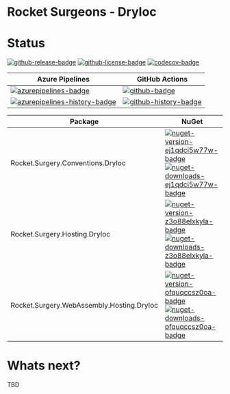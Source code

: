 # Rocket Surgeons - DryIoc

# Status

<!-- badges -->
[![github-release-badge]][github-release]
[![github-license-badge]][github-license]
[![codecov-badge]][codecov]
<!-- badges -->

<!-- history badges -->
| Azure Pipelines | GitHub Actions |
| --------------- | -------------- |
| [![azurepipelines-badge]][azurepipelines] | [![github-badge]][github] |
| [![azurepipelines-history-badge]][azurepipelines-history] | [![github-history-badge]][github] |
<!-- history badges -->

<!-- nuget packages -->
| Package | NuGet |
| ------- | ----- |
| Rocket.Surgery.Conventions.DryIoc | [![nuget-version-ej1qdci5w77w-badge]![nuget-downloads-ej1qdci5w77w-badge]][nuget-ej1qdci5w77w] |
| Rocket.Surgery.Hosting.DryIoc | [![nuget-version-z3o88elxkyla-badge]![nuget-downloads-z3o88elxkyla-badge]][nuget-z3o88elxkyla] |
| Rocket.Surgery.WebAssembly.Hosting.DryIoc | [![nuget-version-pfquqccsz0oa-badge]![nuget-downloads-pfquqccsz0oa-badge]][nuget-pfquqccsz0oa] |
<!-- nuget packages -->

# Whats next?

TBD

<!-- generated references -->
[github-release]: https://github.com/RocketSurgeonsGuild/DryIoc.Extensions/releases/latest
[github-release-badge]: https://img.shields.io/github/release/RocketSurgeonsGuild/DryIoc.Extensions.svg?logo=github&style=flat "Latest Release"
[github-license]: https://github.com/RocketSurgeonsGuild/DryIoc.Extensions/blob/master/LICENSE
[github-license-badge]: https://img.shields.io/github/license/RocketSurgeonsGuild/DryIoc.Extensions.svg?style=flat "License"
[codecov]: https://codecov.io/gh/RocketSurgeonsGuild/DryIoc.Extensions
[codecov-badge]: https://img.shields.io/codecov/c/github/RocketSurgeonsGuild/DryIoc.Extensions.svg?color=E03997&label=codecov&logo=codecov&logoColor=E03997&style=flat "Code Coverage"
[azurepipelines]: https://rocketsurgeonsguild.visualstudio.com/Libraries/_build/latest?definitionId=44&branchName=master
[azurepipelines-badge]: https://img.shields.io/azure-devops/build/rocketsurgeonsguild/Libraries/44.svg?color=98C6FF&label=azure%20pipelines&logo=azuredevops&logoColor=98C6FF&style=flat "Azure Pipelines Status"
[azurepipelines-history]: https://rocketsurgeonsguild.visualstudio.com/Libraries/_build?definitionId=44&branchName=master
[azurepipelines-history-badge]: https://buildstats.info/azurepipelines/chart/rocketsurgeonsguild/Libraries/44?includeBuildsFromPullRequest=false "Azure Pipelines History"
[github]: https://github.com/RocketSurgeonsGuild/DryIoc.Extensions/actions?query=workflow%3Aci
[github-badge]: https://img.shields.io/github/workflow/status/RocketSurgeonsGuild/DryIoc.Extensions/ci.svg?label=github&logo=github&color=b845fc&logoColor=b845fc&style=flat "GitHub Actions Status"
[github-history-badge]: https://buildstats.info/github/chart/RocketSurgeonsGuild/DryIoc.Extensions?includeBuildsFromPullRequest=false "GitHub Actions History"
[nuget-ej1qdci5w77w]: https://www.nuget.org/packages/Rocket.Surgery.Conventions.DryIoc/
[nuget-version-ej1qdci5w77w-badge]: https://img.shields.io/nuget/v/Rocket.Surgery.Conventions.DryIoc.svg?color=004880&logo=nuget&style=flat-square "NuGet Version"
[nuget-downloads-ej1qdci5w77w-badge]: https://img.shields.io/nuget/dt/Rocket.Surgery.Conventions.DryIoc.svg?color=004880&logo=nuget&style=flat-square "NuGet Downloads"
[nuget-z3o88elxkyla]: https://www.nuget.org/packages/Rocket.Surgery.Hosting.DryIoc/
[nuget-version-z3o88elxkyla-badge]: https://img.shields.io/nuget/v/Rocket.Surgery.Hosting.DryIoc.svg?color=004880&logo=nuget&style=flat-square "NuGet Version"
[nuget-downloads-z3o88elxkyla-badge]: https://img.shields.io/nuget/dt/Rocket.Surgery.Hosting.DryIoc.svg?color=004880&logo=nuget&style=flat-square "NuGet Downloads"
[nuget-pfquqccsz0oa]: https://www.nuget.org/packages/Rocket.Surgery.WebAssembly.Hosting.DryIoc/
[nuget-version-pfquqccsz0oa-badge]: https://img.shields.io/nuget/v/Rocket.Surgery.WebAssembly.Hosting.DryIoc.svg?color=004880&logo=nuget&style=flat-square "NuGet Version"
[nuget-downloads-pfquqccsz0oa-badge]: https://img.shields.io/nuget/dt/Rocket.Surgery.WebAssembly.Hosting.DryIoc.svg?color=004880&logo=nuget&style=flat-square "NuGet Downloads"
<!-- generated references -->

<!-- nuke-data
github:
  owner: RocketSurgeonsGuild
  repository: DryIoc.Extensions
azurepipelines:
  account: rocketsurgeonsguild
  teamproject: Libraries
  builddefinition: 44
-->
